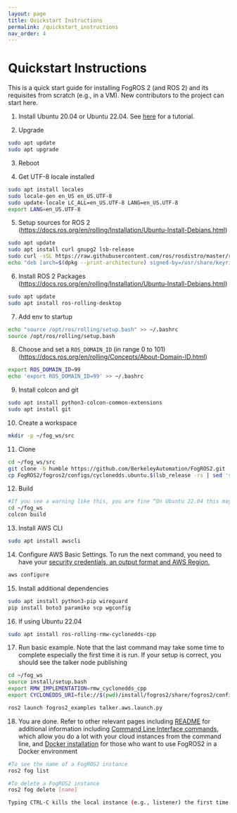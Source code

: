 ```yaml
---
layout: page
title: Quickstart Instructions
permalink: /quickstart_instructions
nav_order: 4
---
```


Quickstart Instructions
===
This is a quick start guide for installing FogROS 2 (and ROS 2) and its requisites from scratch (e.g., in a VM). New contributors to the project can start here.
1. Install Ubuntu 20.04 or Ubuntu 22.04. See [here](https://ubuntu.com/tutorials/install-ubuntu-desktop#1-overview) for a tutorial. 

2. Upgrade
```bash
sudo apt update
sudo apt upgrade
```

3. Reboot

4. Get UTF-8 locale installed
```bash
sudo apt install locales
sudo locale-gen en_US en_US.UTF-8
sudo update-locale LC_ALL=en_US.UTF-8 LANG=en_US.UTF-8
export LANG=en_US.UTF-8
```

5. Setup sources for ROS 2 (https://docs.ros.org/en/rolling/Installation/Ubuntu-Install-Debians.html)
```bash
sudo apt update
sudo apt install curl gnupg2 lsb-release
sudo curl -sSL https://raw.githubusercontent.com/ros/rosdistro/master/ros.key  -o /usr/share/keyrings/ros-archive-keyring.gpg
echo "deb [arch=$(dpkg --print-architecture) signed-by=/usr/share/keyrings/ros-archive-keyring.gpg] http://packages.ros.org/ros2/ubuntu $(source /etc/os-release && echo $UBUNTU_CODENAME) main" | sudo tee /etc/apt/sources.list.d/ros2.list > /dev/null
```

6. Install ROS 2 Packages (https://docs.ros.org/en/rolling/Installation/Ubuntu-Install-Debians.html)
```bash
sudo apt update
sudo apt install ros-rolling-desktop
```

7. Add env to startup
```bash
echo "source /opt/ros/rolling/setup.bash" >> ~/.bashrc
source /opt/ros/rolling/setup.bash
```

8. Choose and set a `ROS_DOMAIN_ID` (in range 0 to 101) (https://docs.ros.org/en/rolling/Concepts/About-Domain-ID.html)
```bash
export ROS_DOMAIN_ID=99
echo 'export ROS_DOMAIN_ID=99' >> ~/.bashrc
```

9. Install colcon and git
```bash
sudo apt install python3-colcon-common-extensions
sudo apt install git
```

10. Create a workspace
```bash
mkdir -p ~/fog_ws/src
```

11. Clone
```bash
cd ~/fog_ws/src
git clone -b humble https://github.com/BerkeleyAutomation/FogROS2.git
cp FogROS2/fogros2/configs/cyclonedds.ubuntu.$(lsb_release -rs | sed 's/\.//').xml ../cyclonedds.xml
```

12. Build
```bash
#If you see a warning like this, you are fine “On Ubuntu 22.04 this may generate deprecation warnings.  These may be ignored.”
cd ~/fog_ws
colcon build
```

13. Install AWS CLI
```bash
sudo apt install awscli
```

14. Configure AWS Basic Settings. To run the next command, you need to have your [security credentials, an output format and AWS Region.](https://docs.aws.amazon.com/cli/latest/userguide/cli-configure-quickstart.html)
```bash
aws configure
```

15. Install additional dependencies
```bash
sudo apt install python3-pip wireguard
pip install boto3 paramiko scp wgconfig
```

16. If using Ubuntu 22.04
```bash
sudo apt install ros-rolling-rmw-cyclonedds-cpp
```
   
17. Run basic example. Note that the last command may take some time to complete especially the first time it is run. If your setup is correct, you should see the talker node publishing                                                                                                                                                                     
```bash
cd ~/fog_ws
source install/setup.bash
export RMW_IMPLEMENTATION=rmw_cyclonedds_cpp 
export CYCLONEDDS_URI=file://$(pwd)/install/fogros2/share/fogros2/configs/cyclonedds.ubuntu.$(lsb_release -rs | sed 's/\.//').xml

ros2 launch fogros2_examples talker.aws.launch.py
```

18. You are done. Refer to other relevant pages including  [README](https://github.com/BerkeleyAutomation/FogROS2/blob/main/README.md) for additional information including [Command Line Interface commands](https://berkeleyautomation.github.io/FogROS2/cli), which allow you do a lot with your cloud instances from the command line, and [Docker installation](https://github.com/BerkeleyAutomation/FogROS2#docker) for those who want to use FogROS2 in a Docker environment                                                   
```bash
#To see the name of a FogROS2 instance
ros2 fog list

#To delete a FogROS2 instance
ros2 fog delete [name]

Typing CTRL-C kills the local instance (e.g., listener) the first time and then the cloud instance the second time
```
